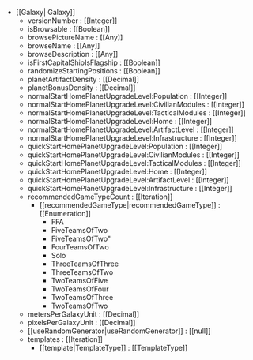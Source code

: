  * [[Galaxy| Galaxy]]
   * versionNumber : [[Integer]]
   * isBrowsable : [[Boolean]]
   * browsePictureName : [[Any]]
   * browseName : [[Any]]
   * browseDescription : [[Any]]
   * isFirstCapitalShipIsFlagship : [[Boolean]]
   * randomizeStartingPositions : [[Boolean]]
   * planetArtifactDensity : [[Decimal]]
   * planetBonusDensity : [[Decimal]]
   * normalStartHomePlanetUpgradeLevel:Population : [[Integer]]
   * normalStartHomePlanetUpgradeLevel:CivilianModules : [[Integer]]
   * normalStartHomePlanetUpgradeLevel:TacticalModules : [[Integer]]
   * normalStartHomePlanetUpgradeLevel:Home : [[Integer]]
   * normalStartHomePlanetUpgradeLevel:ArtifactLevel : [[Integer]]
   * normalStartHomePlanetUpgradeLevel:Infrastructure : [[Integer]]
   * quickStartHomePlanetUpgradeLevel:Population : [[Integer]]
   * quickStartHomePlanetUpgradeLevel:CivilianModules : [[Integer]]
   * quickStartHomePlanetUpgradeLevel:TacticalModules : [[Integer]]
   * quickStartHomePlanetUpgradeLevel:Home : [[Integer]]
   * quickStartHomePlanetUpgradeLevel:ArtifactLevel : [[Integer]]
   * quickStartHomePlanetUpgradeLevel:Infrastructure : [[Integer]]
   * recommendedGameTypeCount : [[Iteration]]
     * [[recommendedGameType|recommendedGameType]] : [[Enumeration]]
       * FFA
       * FiveTeamsOfTwo
       * FiveTeamsOfTwo"
       * FourTeamsOfTwo
       * Solo
       * ThreeTeamsOfThree
       * ThreeTeamsOfTwo
       * TwoTeamsOfFive
       * TwoTeamsOfFour
       * TwoTeamsOfThree
       * TwoTeamsOfTwo
   * metersPerGalaxyUnit : [[Decimal]]
   * pixelsPerGalaxyUnit : [[Decimal]]
   * [[useRandomGenerator|useRandomGenerator]] : [[null]]
   * templates : [[Iteration]]
     * [[template|TemplateType]] : [[TemplateType]]

